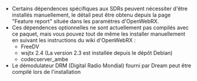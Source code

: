 * Certains dépendences spécifiques aux SDRs peuvent nécessiter d'être installés manuellement, le détail peut être obtenu depuis la page "Feature report" située dans les paramètres d'OpenWebRX.
* Ces dépendences optionnelles ne sont actuellement pas compilés avec ce paquet, mais vous pouvez tout de même les installer manuellement en suivant les instructions du wiki d'OpenWebRX :
    * FreeDV
    * wsjtx 2.4 (La version 2.3 est installée depuis le dépôt Debian)
    * codecserver_ambe
* Le démodulateur DRM (Digital Radio Mondial) fourni par Dream peut être compilé lors de l'installation
